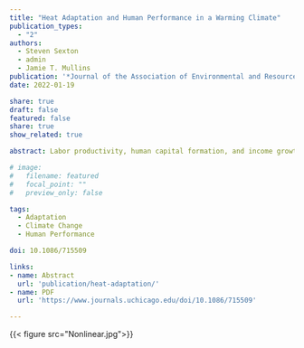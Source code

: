 ```yaml
---
title: "Heat Adaptation and Human Performance in a Warming Climate"
publication_types:
  - "2"
authors:
  - Steven Sexton
  - admin
  - Jamie T. Mullins
publication: '*Journal of the Association of Environmental and Resource Economists*'
date: 2022-01-19

share: true
draft: false
featured: false
share: true
show_related: true

abstract: Labor productivity, human capital formation, and income growth decline amid hot ambient temperatures. The implications of such temperature sensitivity for climate change damages depend upon the capacity for human adaptation to persistent temperature changes---as opposed to idiosyncratic temperature variation. Studying millions of collegiate track and field performances from 2005 to 2019, this paper shows that performance diminution in hot ambient conditions is mitigated by heat adaptation, a physiological response to heat stress and associated physical and cognitive impairments. Across varied specifications of the temperature-performance relationship, adaptation reduces performance losses from alternative climate change scenarios by more than 50%.

# image:
#   filename: featured
#   focal_point: ""
#   preview_only: false

tags:
  - Adaptation 
  - Climate Change 
  - Human Performance

doi: 10.1086/715509

links:
- name: Abstract
  url: 'publication/heat-adaptation/'
- name: PDF
  url: 'https://www.journals.uchicago.edu/doi/10.1086/715509'

---
```


<!-- ![screen reader text](Nonlinear.jpg "caption") -->
{{< figure src="Nonlinear.jpg">}}